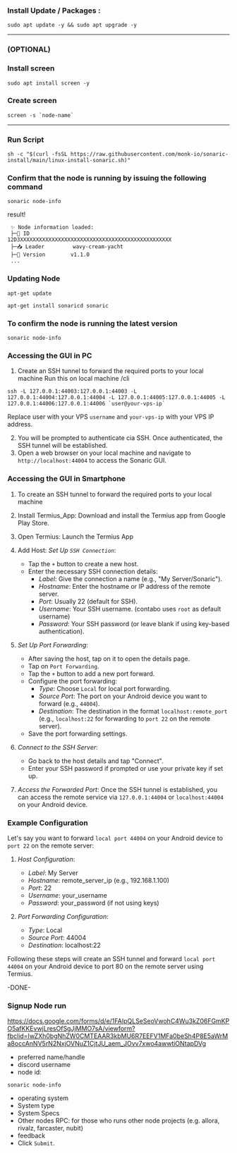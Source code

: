 ### Install Update / Packages :
```
sudo apt update -y && sudo apt upgrade -y
```
---
### (OPTIONAL)
### Install screen
```
sudo apt install screen -y
```

### Create screen
```
screen -s `node-name`
```
---

### Run Script
```
sh -c "$(curl -fsSL https://raw.githubusercontent.com/monk-io/sonaric-install/main/linux-install-sonaric.sh)"
```

### Confirm that the node is running by issuing the following command
```
sonaric node-info
```
result!
```
 ✨ Node information loaded:
 ├─🧊 ID             12D3XXXXXXXXXXXXXXXXXXXXXXXXXXXXXXXXXXXXXXXXXXXXXXXX
 ├─📥 Leader         wavy-cream-yacht
 ├─🧊 Version        v1.1.0
 ...
```

### Updating Node
```
apt-get update
```
```
apt-get install sonaricd sonaric
```

### To confirm the node is running the latest version
```
sonaric node-info
```

### Accessing the GUI in PC
1. Create an SSH tunnel to forward the required ports to your local machine
Run this on local machine /cli
```
ssh -L 127.0.0.1:44003:127.0.0.1:44003 -L 127.0.0.1:44004:127.0.0.1:44004 -L 127.0.0.1:44005:127.0.0.1:44005 -L 127.0.0.1:44006:127.0.0.1:44006 `user@your-vps-ip`
```
Replace user with your VPS `username` and  `your-vps-ip` with your VPS IP address.

2. You will be prompted to authenticate cia SSH. Once authenticated, the SSH tunnel will be established.
3. Open a web browser on your local machine and navigate to `http://localhost:44004` to access the Sonaric GUI.

### Accessing the GUI in Smartphone
1. To create an SSH tunnel to forward the required ports to your local machine
2. Install Termius_App: Download and install the Termius app from Google Play Store.
3. Open Termius: Launch the Termius App
4. Add Host: *Set Up `SSH Connection`*:
    - Tap the `+` button to create a new host.
    - Enter the necessary SSH connection details:
        - *Label*: Give the connection a name (e.g., "My Server/Sonaric").
        - *Hostname*: Enter the hostname or IP address of the remote server.
        - *Port*: Usually 22 (default for SSH).
        - *Username*: Your SSH username. (contabo uses `root` as default username)
        - *Password*: Your SSH password (or leave blank if using key-based authentication).

4. *Set Up Port Forwarding*:
    - After saving the host, tap on it to open the details page.
    - Tap on `Port Forwarding`.
    - Tap the `+` button to add a new port forward.
    - Configure the port forwarding:
        - *Type*: Choose `Local` for local port forwarding.
        - *Source Port*: The port on your Android device you want to forward (e.g., `44004`).
        - *Destination*: The destination in the format `localhost:remote_port` (e.g., `localhost:22` for forwarding to `port 22` on the remote server).
    - Save the port forwarding settings.

5. *Connect to the SSH Server*:
    - Go back to the host details and tap "Connect".
    - Enter your SSH password if prompted or use your private key if set up.

6. *Access the Forwarded Port*: Once the SSH tunnel is established, you can access the remote service via `127.0.0.1:44004` or `localhost:44004` on your Android device.

### Example Configuration

Let's say you want to forward `local port 44004` on your Android device to `port 22` on the remote server:

1. *Host Configuration*:
    - *Label*: My Server
    - *Hostname*: remote_server_ip (e.g., 192.168.1.100)
    - *Port*: 22
    - *Username*: your_username
    - *Password*: your_password (if not using keys)

2. *Port Forwarding Configuration*:
    - *Type*: Local
    - *Source Port*: 44004
    - *Destination*: localhost:22

Following these steps will create an SSH tunnel and forward `local port 44004` on your Android device to port 80 on the remote server using Termius.

-DONE-

### Signup Node run
https://docs.google.com/forms/d/e/1FAIpQLSeSeoVwohC4Wu3kZ06FGmKPO5afKKEvwjLresOfSgJjMMO7sA/viewform?fbclid=IwZXh0bgNhZW0CMTEAAR3kbMU6R7EEFV1MFa0beSh4P8E5aWrMa8occAnNV5rN2NxjOVNuZ1CjtJU_aem_JOvv7xwo4awwtiONtapDVg
- preferred name/handle
- discord username
- node id:
```
sonaric node-info
```
- operating system
- System type
- System Specs
- Other nodes RPC: for those who runs other node projects (e.g. allora, rivalz, farcaster, nubit)
- feedback
- Click `Submit`.
